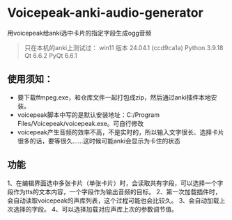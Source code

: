 # Voicepeak-anki-audio-generator
用voicepeak给anki选中卡片的指定字段生成ogg音频
> 只在本机的anki上测试过：
> win11
> 版本 ⁨24.04.1 (ccd9ca1a)⁩
> Python 3.9.18 Qt 6.6.2 PyQt 6.6.1
## 使用须知：
- 要下载ffmpeg.exe，和仓库文件一起打包成zip，然后通过anki插件本地安装。
- voicepeak脚本中写的是默认安装地址：C:/Program Files/Voicepeak/voicepeak.exe。可自行修改
- voicepeak产生音频的效率不高，不是实时的，所以输入文字很长、选择卡片很多的话，要等很久……这时候可能anki会显示为卡住的状态
## 功能
1、在编辑界面选中多张卡片（单张卡片）时，会读取共有字段，可以选择一个字段作为tts的文本内容，一个字段作为输出音频的目标。
2、第一次加载插件时，会自动读取voicepeak的声库列表，这个过程可能也会比较久。
3、会自动加载上次选择的字段。
4、可以选择加载对应声库上次的参数调节值。

